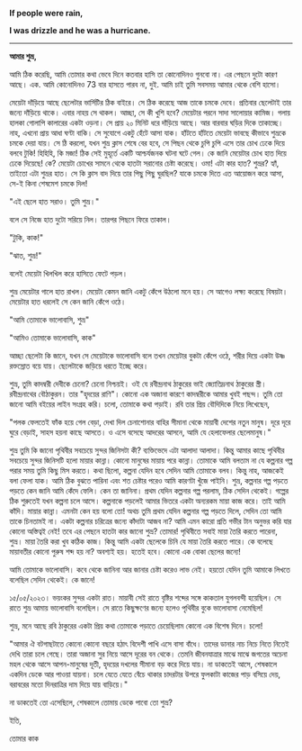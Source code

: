 **If people were rain,**



**I was drizzle and he was a hurricane.**

---



**আমার শুভ্র,**

আমি ঠিক করেছি, আমি তোমার কথা ভেবে দিনে কতবার হাসি তা কোনোদিনও গুনবো না। এর পেছনে দুটো কারণ আছে। এক. আমি কোনোদিনও 73 বার হাসতে পারব না, দুই. আমি চাই তুমি সবসময় আমার থেকে বেশি হাসো।



মেয়েটা দাঁড়িয়ে আছে ছেলেটার ভার্সিটির ঠিক বাইরে। সে ঠিক করেছে আজ তাকে চমকে দেবে। প্রতিবার ছেলেটাই তার জন্যে দাঁড়িয়ে থাকে। এবার নাহয় সে থাকল। আচ্ছা, সে কী খুশি হবে? মেয়েটার পরনে সাদা সালোয়ার কামিজ। গলায় হালকা গোলাপি কালারের একটা ওড়না। সে প্রায় ২০ মিনিট ধরে দাঁড়িয়ে আছে। আর বারবার ঘড়ির দিকে তাকাচ্ছে। নাহ, এখনো প্রায় আধা ঘণ্টা বাকি। সে সুযোগে একটু হেঁটে আসা যাক। হাঁটতে হাঁটতে মেয়েটা ভাবছে কীভাবে শুভ্রকে চমকে দেয়া যায়। সে ঠি করলো, যখন শুভ্র ক্লাস শেষে বের হবে, সে পিছন থেকে চুপি চুপি এসে তার চোখ ঢেকে দিয়ে বলবে টুকি! হিহিহি, কি মজা! ঠিক সেই মুহূর্তে একটি আশ্চর্যজনক ঘটনা ঘটে গেল। কে জানি মেয়েটার চোখ হাত দিয়ে ঢেকে দিয়েছে! কে? মেয়েটা চোখের সামনে থেকে হাতটা সরানোর চেষ্টা করেছে। ওমা! এটা কার হাত? শুভ্রর? হ্যাঁ, তাইতো এটা শুভ্রর হাত। সে কি ক্লাস বাদ দিয়ে তার পিছু পিছু ঘুরছিল? যাকে চমকে দিতে এত আয়োজন করে আসা, সে-ই কিনা শেষমেশ চমকে দিল!

"এই ছেলে হাত সরাও। তুমি শুভ্র।"

বলে সে নিজে হাত দুটো সরিয়ে নিল। তারপর পিছনে ফিরে তাকাল।

"টুকি, কাক!"

"ঝাত, শুভ্র!"

বলেই মেয়েটা খিলখিল করে হাসিতে ফেটে পড়ল।



শুভ্র মেয়েটার গালে হাত রাখল। মেয়েটা কেমন জানি একটু কেঁপে উঠলো মনে হয়। সে আগেও লক্ষ্য করেছে বিষয়টা। মেয়েটার হাত ধরলেই সে কেন জানি কেঁপে ওঠে।

"আমি তোমাকে ভালোবাসি, শুভ্র"

"আমিও তোমাকে ভালোবাসি, কাক"

আচ্ছা ছেলেটা কি জানে, যখন সে মেয়েটাকে ভালোবাসি বলে তখন মেয়েটার বুকটা কেঁপে ওঠে, শরীর দিয়ে একটা উষ্ণ রক্তস্রোত বয়ে যায়। ছেলেটাকে জড়িয়ে ধরতে ইচ্ছে করে। 



শুভ্র, তুমি কাদম্বরী দেবীকে চেনো? চেনো নিশ্চয়ই। ওই যে রবীন্দ্রনাথ ঠাকুরের ভাই জ্যোতিদ্রনাথ ঠাকুরের স্ত্রী। রবীন্দ্রনাথের বৌঠাকুরন। তার "হৃদয়ের রাণি"। কোনো এক অজানা কারণে কাদম্বরীকে আমার খুবই পছন্দ। তুমি তো জানো আমি বইয়ের লাইন সংগ্রহ করি। চলো, তোমাকে কথা পড়াই। রবি তার প্রিয় বৌদিদিকে নিয়ে লিখেছেন, 

"পলক ফেলতেই ফাঁক হয়ে গেল বেড়া, দেখা দিল চেনাশোনার বাহির সীমানা থেকে মায়াবী দেশের নতুন মানুষ। দূরে দূরে ঘুরে বেড়াই, সাহস হয়না কাছে আসতে। ও এসে বসেছে আদরের আসনে, আমি যে হেলাফেলার ছেলেমানুষ।" 



শুভ্র তুমি কি জানো পৃথিবীর সবচেয়ে সুন্দর জিনিসটা কী? ব্যক্তিভেদে এটা আলাদা আলাদা। কিন্তু আমার কাছে পৃথিবীর সবচেয়ে সুন্দর জিনিসটি হলো মায়ার কান্না। কোনো মানুষের মায়ায় পরে কান্না। তোমাকে আমি বলতাম না যে কল্পনার গল্প পরার সময় তুমি কিছু মিস করতে। কথা ছিলো, কল্পনা যেদিন হবে সেদিন আমি তোমাকে বলব। কিন্তু নাহ, আজকেই বলা ফেলা যাক। আমি ঠিক বুঝতে পারিনা এবং শত চেষ্টার পরেও আমি কারণটা খুঁজে পাইনি। শুভ্র, কল্পনার গল্প পড়তে পড়তে কেন জানি আমি কেঁদে ফেলি। কেন তা জানিনা। প্রথম যেদিন কল্পনার গল্প পরলাম, ঠিক সেদিন থেকেই। গল্পের ঠিক শুরুতেই যখন কল্পনা চলে আসে। কল্পনাকে পড়লেই আমার ভিতরে একটা অন্যরকম মায়া কাজ করে। তাই আমি কাঁদি। মায়ার কান্না। এমনটা কেন হয় বলো তো! অথচ তুমি প্রথম যেদিন কল্পনার গল্প পড়তে দিলে, সেদিন তো আমি তাকে চিনতামই না। একটা কল্পনার চরিত্রের জন্যে কাঁদাটা আজব না? আমি এমন কারো প্রতি গভীর টান অনুভর করি যার কোনো অস্তিত্বই নেই! তবে এর পেছনে হাতটা কার জানো শুভ্র? তোমার! পৃথিবীতে সবাই মায়া তৈরি করতে পারেনা, শুভ্র। মায়া তৈরি করা খুব কঠিক কাজ। কিন্তু আমি একটা ছেলেকে চিনি যে মায়া তৈরি করতে পারে। কে বলেছে মায়াবতীর কোনো পুরুষ শব্দ হয় না? অবশ্যই হয়। হতেই হবে। কোনো এক বোকা ছেলের জন্যে! 



আমি তোমাকে ভালোবাসি। কবে থেকে জানিনা আর জানার চেষ্টা করেও লাভ নেই। হয়তো যেদিন তুমি আমাকে লিখতে বলেছিল সেদিন থেকেই। কে জানে!

১৫/০৫/২০২৩। ভয়ংকর সুন্দর একটা রাত। মায়াবী সেই রাতে বৃষ্টির শব্দের সঙ্গে কাকতাল যুগলবন্দী হয়েছিল। সে রাতে শুভ্র আমায় ভালোবাসি বলেছিল। সে রাতে কিছুক্ষণের জন্যে হলেও পৃথিবীর বুকে ভালোবাসা নেমেছিল! 

শুভ্র, মনে আছে রবি ঠাকুরের একটা প্রিয় কথা তোমাকে পড়াতে চেয়েছিলাম কোনো এক বিশেষ দিনে। চলো! 

"আমার ঐ বটগাছটাতে কোনো কোনো বছরে হঠাৎ বিদেশী পাখি এসে বাসা বাঁধে। তাদের ডানার নাচ নিচে নিতে নিতেই দেখি তারা চলে গেছে। তারা অজানা সুর নিয়ে আসে দূরের বন থেকে। তেমনি জীবনযাত্রার মাঝে মাঝে জগতের অচেনা মহল থেকে আসে আপন-মানুষের দূতী, হৃদয়ের দখলের সীমানা বড় করে দিয়ে যায়। না ডাকতেই আসে, শেষকালে একদিন ডেকে আর পাওয়া যায়না। চলে যেতে যেতে বেঁচে থাকার চাদরটার উপরে ফুলকাটা কাজের পাড় বসিয়ে দেয়, বরাবরের মতো দিনরাত্রির দাম দিয়ে যায় বাড়িয়ে।" 



না ডাকতেই তো এসেছিলে, শেষকালে তোমায় ডেকে পাবো তো শুভ্র? 



ইতি, 

তোমার কাক


